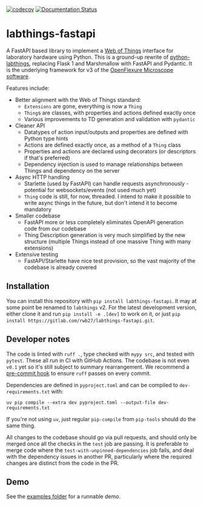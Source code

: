 [![codecov](https://codecov.io/gh/rwb27/labthings-fastapi/branch/main/graph/badge.svg?token=IR4QNA8X6M)](https://codecov.io/gh/rwb27/labthings-fastapi)
[![Documentation Status](https://readthedocs.org/projects/labthings-fastapi/badge/?version=latest)](https://labthings-fastapi.readthedocs.io/en/latest/?badge=latest)

# labthings-fastapi

A FastAPI based library to implement a [Web of Things] interface for laboratory hardware using Python. This is a ground-up rewrite of [python-labthings], replacing Flask 1 and Marshmallow with FastAPI and Pydantic. It is the underlying framework for v3 of the [OpenFlexure Microscope software].

Features include:

* Better alignment with the Web of Things standard:
    - `Extensions` are gone, everything is now a `Thing`
    - `Thing`s are classes, with properties and actions defined exactly once
    - Various improvements to TD generation and validation with `pydantic`
* Cleaner API
    - Datatypes of action input/outputs and properties are defined with Python type hints
    - Actions are defined exactly once, as a method of a `Thing` class
    - Properties and actions are declared using decorators (or descriptors if that's preferred)
    - Dependency injection is used to manage relationships between Things and dependency on the server
* Async HTTP handling
    - Starlette (used by FastAPI) can handle requests asynchronously - potential for websockets/events (not used much yet)
    - `Thing` code is still, for now, threaded. I intend to make it possible to write async things in the future, but don't intend it to become mandatory
* Smaller codebase
    - FastAPI more or less completely eliminates OpenAPI generation code from our codebase
    - Thing Description generation is very much simplified by the new structure (multiple Things instead of one massive Thing with many extensions)
* Extensive testing
    - FastAPI/Starlette have nice test provision, so the vast majority of the codebase is already covered


## Installation

You can install this repository with `pip install labthings-fastapi`. It may at some point be renamed to `labthings` v2. For the latest development version, either clone it and run `pip install -e .[dev]` to work on it, or just `pip install https://gitlab.com/rwb27/labthings-fastapi.git`.

## Developer notes

The code is linted with `ruff .`, type checked with `mypy src`, and tested with `pytest`. These all run in CI with GitHub Actions. The codebase is not even `v0.1` yet so it's still subject to summary rearrangement. We recommend a [pre-commit hook] to ensure `ruff` passes on every commit.

Dependencies are defined in `pyproject.toml` and can be compiled to `dev-requirements.txt` with:
```
uv pip compile --extra dev pyproject.toml --output-file dev-requirements.txt
```
If you're not using `uv`, just regular `pip-compile` from `pip-tools` should do the same thing.

All changes to the codebase should go via pull requests, and should only be merged once all the checks in the `test` job are passing. It is preferable to merge code where the `test-with-unpinned-dependencies` job fails, and deal with the dependency issues in another PR, particularly where the required changes are distinct from the code in the PR.

## Demo

See the [examples folder](./examples/) for a runnable demo.

[Web of Things]: https://www.w3.org/WoT/
[python-labthings]: https://github.com/labthings/python-labthings/
[OpenFlexure Microscope software]: https://gitlab.com/openflexure/openflexure-microscope-server/
[pre-commit hook]: https://openflexure.org/contribute#use-git-hooks-for-ci-checks

